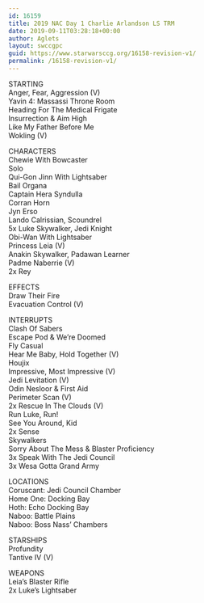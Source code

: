```yaml
---
id: 16159
title: 2019 NAC Day 1 Charlie Arlandson LS TRM
date: 2019-09-11T03:28:18+00:00
author: Aglets
layout: swccgpc
guid: https://www.starwarsccg.org/16158-revision-v1/
permalink: /16158-revision-v1/
---
```

STARTING  
Anger, Fear, Aggression (V)  
Yavin 4: Massassi Throne Room  
Heading For The Medical Frigate  
Insurrection & Aim High  
Like My Father Before Me  
Wokling (V)

CHARACTERS  
Chewie With Bowcaster  
Solo  
Qui-Gon Jinn With Lightsaber  
Bail Organa  
Captain Hera Syndulla  
Corran Horn  
Jyn Erso  
Lando Calrissian, Scoundrel  
5x Luke Skywalker, Jedi Knight  
Obi-Wan With Lightsaber  
Princess Leia (V)  
Anakin Skywalker, Padawan Learner  
Padme Naberrie (V)  
2x Rey

EFFECTS  
Draw Their Fire  
Evacuation Control (V)

INTERRUPTS  
Clash Of Sabers  
Escape Pod & We&#8217;re Doomed  
Fly Casual  
Hear Me Baby, Hold Together (V)  
Houjix  
Impressive, Most Impressive (V)  
Jedi Levitation (V)  
Odin Nesloor & First Aid  
Perimeter Scan (V)  
2x Rescue In The Clouds (V)  
Run Luke, Run!  
See You Around, Kid  
2x Sense  
Skywalkers  
Sorry About The Mess & Blaster Proficiency  
3x Speak With The Jedi Council  
3x Wesa Gotta Grand Army

LOCATIONS  
Coruscant: Jedi Council Chamber  
Home One: Docking Bay  
Hoth: Echo Docking Bay  
Naboo: Battle Plains  
Naboo: Boss Nass&#8217; Chambers

STARSHIPS  
Profundity  
Tantive IV (V)

WEAPONS  
Leia&#8217;s Blaster Rifle  
2x Luke&#8217;s Lightsaber